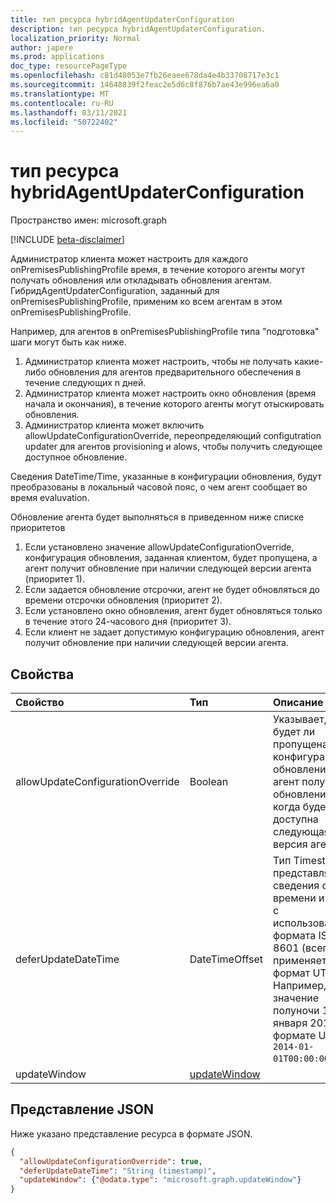 ```yaml
---
title: тип ресурса hybridAgentUpdaterConfiguration
description: тип ресурса hybridAgentUpdaterConfiguration.
localization_priority: Normal
author: japere
ms.prod: applications
doc_type: resourcePageType
ms.openlocfilehash: c81d48053e7fb26eaee678da4e4b33708717e3c1
ms.sourcegitcommit: 14648839f2feac2e5d6c8f876b7ae43e996ea6a0
ms.translationtype: MT
ms.contentlocale: ru-RU
ms.lasthandoff: 03/11/2021
ms.locfileid: "50722402"
---
```

# <a name="hybridagentupdaterconfiguration-resource-type"></a>тип ресурса hybridAgentUpdaterConfiguration

Пространство имен: microsoft.graph

[!INCLUDE [beta-disclaimer](../../includes/beta-disclaimer.md)]

Администратор клиента может настроить для каждого onPremisesPublishingProfile время, в течение которого агенты могут получать обновления или откладывать обновления агентам. ГибридAgentUpdaterConfiguration, заданный для onPremisesPublishingProfile, применим ко всем агентам в этом onPremisesPublishingProfile.

Например, для агентов в onPremisesPublishingProfile типа "подготовка" шаги могут быть как ниже.

1) Администратор клиента может настроить, чтобы не получать какие-либо обновления для агентов предварительного обеспечения в течение следующих n дней.
2) Администратор клиента может настроить окно обновления (время начала и окончания), в течение которого агенты могут отыскировать обновления.
3) Администратор клиента может включить allowUpdateConfigurationOverride, переопределяющий configutration updater для агентов provisioning и alows, чтобы получить следующее доступное обновление.

Сведения DateTime/Time, указанные в конфигурации обновления, будут преобразованы в локальный часовой пояс, о чем агент сообщает во время evaluvation.

Обновление агента будет выполняться в приведенном ниже списке приоритетов

1) Если установлено значение allowUpdateConfigurationOverride, конфигурация обновления, заданная клиентом, будет пропущена, а агент получит обновление при наличии следующей версии агента (приоритет 1).
2) Если задается обновление отсрочки, агент не будет обновляться до времени отсрочки обновления (приоритет 2).
3) Если установлено окно обновления, агент будет обновляться только в течение этого 24-часового дня (приоритет 3).
4) Если клиент не задает допустимую конфигурацию обновления, агент получит обновление при наличии следующей версии агента.

## <a name="properties"></a>Свойства

| Свойство     | Тип        | Описание |
|:-------------|:------------|:------------|
|allowUpdateConfigurationOverride|Boolean|Указывает, будет ли пропущена конфигурация обновления, и агент получит обновление, когда будет доступна следующая версия агента.|
|deferUpdateDateTime|DateTimeOffset|Тип Timestamp представляет сведения о времени и дате с использованием формата ISO 8601 (всегда применяется формат UTC). Например, значение полуночи 1 января 2014 г. в формате UTC: `2014-01-01T00:00:00Z`.|
|updateWindow|[updateWindow](updatewindow.md)||

## <a name="json-representation"></a>Представление JSON

Ниже указано представление ресурса в формате JSON.

<!-- {
  "blockType": "resource",
  "optionalProperties": [

  ],
  "@odata.type": "microsoft.graph.hybridAgentUpdaterConfiguration",
  "baseType": null
}-->

```json
{
  "allowUpdateConfigurationOverride": true,
  "deferUpdateDateTime": "String (timestamp)",
  "updateWindow": {"@odata.type": "microsoft.graph.updateWindow"}
}
```

<!-- uuid: 16cd6b66-4b1a-43a1-adaf-3a886856ed98
2019-02-04 14:57:30 UTC -->
<!-- {
  "type": "#page.annotation",
  "description": "hybridAgentUpdaterConfiguration resource",
  "keywords": "",
  "section": "documentation",
  "tocPath": ""
}-->


